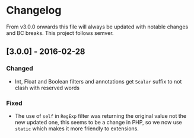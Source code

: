 # Changelog

From v3.0.0 onwards this file will always be updated with notable changes and BC breaks.
This project follows semver.

## [3.0.0] - 2016-02-28
### Changed
- Int, Float and Boolean filters and annotations get `Scalar` suffix to not clash with reserved words

### Fixed
- The use of `self` in `RegExp` filter was returning the original value not the new updated one, this seems to be a change in PHP, so we now use `static` which makes it more friendly to extensions.
